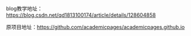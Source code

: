 blog教学地址：https://blog.csdn.net/qd1813100174/article/details/128604858

原项目地址：https://github.com/academicpages/academicpages.github.io
